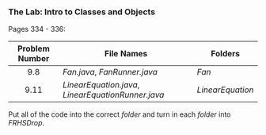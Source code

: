 ### The Lab: Intro to Classes and Objects

Pages 334 - 336:

| Problem Number | File Names | Folders |
| :-------------:|------------|------|
| 9.8 | *Fan.java*, *FanRunner.java* | *Fan* |
| 9.11 | *LinearEquation.java*,  *LinearEquationRunner.java*| *LinearEquation*|

Put all of the code into the correct *folder* and turn in each *folder* into *FRHSDrop*.
